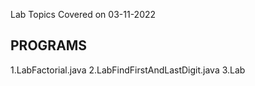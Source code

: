 Lab Topics Covered on 03-11-2022

PROGRAMS
---------
1.LabFactorial.java
2.LabFindFirstAndLastDigit.java
3.Lab

